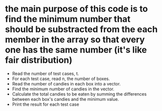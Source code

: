 # the main purpose of this code is to find the minimum number that should be substracted from the each member in the array so that every one has the same number (it's like fair distribution)

- Read the number of test cases, t.
- For each test case, read n, the number of boxes.
- Read the number of candies in each box into a vector.
- Find the minimum number of candies in the vector.
- Calculate the total candies to be eaten by summing the differences between each box's candies and the minimum value.
- Print the result for each test case
